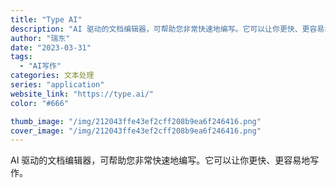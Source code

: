 ```yaml
---
title: "Type AI"
description: "AI 驱动的文档编辑器，可帮助您非常快速地编写。它可以让你更快、更容易地写作。"
author: "瑞东"
date: "2023-03-31"
tags:
  - "AI写作"
categories: 文本处理
series: "application"
website_link: "https://type.ai/"
color: "#666"

thumb_image: "/img/212043ffe43ef2cff208b9ea6f246416.png"
cover_image: "/img/212043ffe43ef2cff208b9ea6f246416.png"
---
```


AI 驱动的文档编辑器，可帮助您非常快速地编写。它可以让你更快、更容易地写作。
